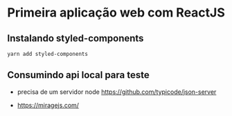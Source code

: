 # Primeira aplicação web com ReactJS

## Instalando styled-components
```term
yarn add styled-components
```

## Consumindo api local para teste
- precisa de um servidor node https://github.com/typicode/json-server

- https://miragejs.com/